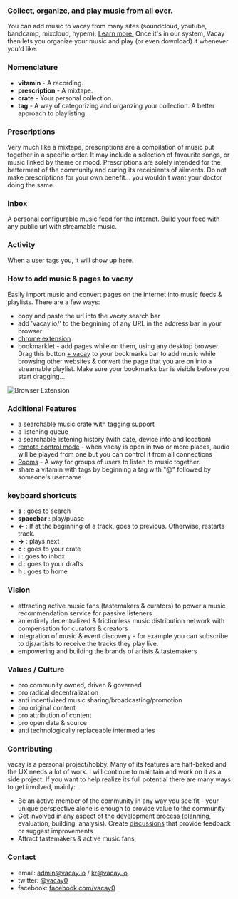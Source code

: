 ### Collect, organize, and play music from all over.
You can add music to vacay from many sites (soundcloud, youtube, bandcamp, mixcloud, hypem). [Learn more.](https://vacay.io/discussion/41) Once it's in our system, Vacay then lets you organize your music and play (or even download) it whenever you'd like.

### Nomenclature
* **vitamin** - A recording.
* **prescription** - A mixtape.
* **crate** - Your personal collection.
* **tag** - A way of categorizing and organzing your collection. A better approach to playlisting.

### Prescriptions
Very much like a mixtape, prescriptions are a compilation of music put together in a specific order. It may include a selection of favourite songs, or music linked by theme or mood. Prescriptions are solely intended for the betterment of the community and curing its receipients of ailments. Do not make prescriptions for your own benefit... you wouldn't want your doctor doing the same.

### Inbox
A personal configurable music feed for the internet. Build your feed with any public url with streamable music.

### Activity
When a user tags you, it will show up here.

### How to add music & pages to vacay
Easily import music and convert pages on the internet into music feeds & playlists. There are a few ways:
* copy and paste the url into the vacay search bar
* add 'vacay.io/' to the begnining of any URL in the address bar in your browser
* [chrome extension](https://chrome.google.com/webstore/detail/vacay/mgogmlhnenlkmngbdoclecmgbldfjbpj)
* bookmarklet - add pages while on them, using any desktop browser. Drag this button <a class="bookmarklet" href="javascript:void(open('https://vacay.io/search?q=' + window.location,'',''))">+ vacay</a> to your bookmarks bar to add music while browsing other websites & convert the page that you are on into a streamable playlist. Make sure your bookmarks bar is visible before you start dragging...

![Browser Extension](http://i.imgur.com/WyWRUeO.gif)

### Additional Features

* a searchable music crate with tagging support
* a listening queue
* a searchable listening history (with date, device info and location)
* [remote control mode](https://vacay.io/discussion/31) - when vacay is open in two or more places, audio will be played from one but you can control it from all connections
* [Rooms](https://vacay.io/discussion/105) - A way for groups of users to listen to music together.
* share a vitamin with tags by beginning a tag with "@" followed by someone's username

### keyboard shortcuts
* **s** : goes to search
* **spacebar** : play/puase
* **&larr;** : If at the beginning of a track, goes to previous. Otherwise, restarts track.
* **&rarr;** : plays next
* **c** : goes to your crate
* **i** : goes to inbox
* **d** : goes to your drafts
* **h** : goes to home

### Vision
* attracting active music fans (tastemakers & curators) to power a music recommendation service for passive listeners
* an entirely decentralized & frictionless music distribution network with compensation for curators & creators
* integration of music & event discovery - for example you can subscribe to djs/artists to receive the tracks they play live.
* empowering and building the brands of artists & tastemakers

### Values / Culture
* pro community owned, driven & governed
* pro radical decentralization
* anti incentivized music sharing/broadcasting/promotion
* pro original content
* pro attribution of content
* pro open data & source
* anti technologically replaceable intermediaries

### Contributing
vacay is a personal project/hobby. Many of its features are half-baked and the UX needs a lot of work. I will continue to maintain and work on it as a side project. If you want to help realize its full potential there are many ways to get involved, mainly:

* Be an active member of the community in any way you see fit - your unique perspective alone is enough to provide value to the community
* Get involved in any aspect of the development process (planning, evaluation, building, analysis). Create [discussions](https://vacay.io/discussions) that provide feedback or suggest improvements
* Attract tastemakers & active music fans

### Contact
* email: admin@vacay.io / kr@vacay.io
* twitter: [@vacay0](https://twitter.com/vacay0)
* facebook: [facebook.com/vacay0](https://facebook.com/vacay0)
